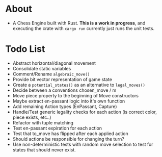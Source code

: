 # About
* A Chess Engine built with Rust. **This is a work in progress**, and executing the crate with `cargo run` currently just runs the unit tests.

# Todo List
* Abstract horizontal/diagonal movement
* Consolidate static variables
* Comment/Rename `algebraic_move()`
* Provide bit vector representation of game state
* Create a `potential_states()` as an alternative to `legal_moves()`
* Decide between a conventions chosen_move / m
* Move piece property to the beginning of Move constructors
* Maybe extract en-passant logic into it's own function
* Add remaining Action types (EnPassant, Capture)
* Handle/Test generic legality checks for each action (is correct color, piece exists, etc..)
* Refactor with tuple matching
* Test en-passant expiration for each action
* Test that to_move has flipped after each applied action
* Should actions be responsible for changing the turn?
* Use non-deterministic tests with random move selection to test for states that should never exist.

